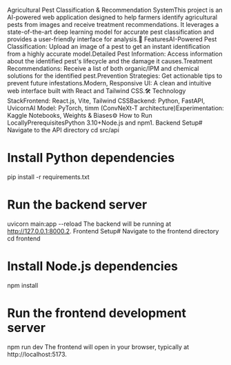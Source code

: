 Agricultural Pest Classification & Recommendation SystemThis project is an AI-powered web application designed to help farmers identify agricultural pests from images and receive treatment recommendations. It leverages a state-of-the-art deep learning model for accurate pest classification and provides a user-friendly interface for analysis.🚀 FeaturesAI-Powered Pest Classification: Upload an image of a pest to get an instant identification from a highly accurate model.Detailed Pest Information: Access information about the identified pest's lifecycle and the damage it causes.Treatment Recommendations: Receive a list of both organic/IPM and chemical solutions for the identified pest.Prevention Strategies: Get actionable tips to prevent future infestations.Modern, Responsive UI: A clean and intuitive web interface built with React and Tailwind CSS.🛠️ Technology StackFrontend: React.js, Vite, Tailwind CSSBackend: Python, FastAPI, UvicornAI Model: PyTorch, timm (ConvNeXt-T architecture)Experimentation: Kaggle Notebooks, Weights & Biases⚙️ How to Run LocallyPrerequisitesPython 3.10+Node.js and npm1. Backend Setup# Navigate to the API directory
cd src/api

# Install Python dependencies
pip install -r requirements.txt

# Run the backend server
uvicorn main:app --reload
The backend will be running at http://127.0.0.1:8000.2. Frontend Setup# Navigate to the frontend directory
cd frontend

# Install Node.js dependencies
npm install

# Run the frontend development server
npm run dev
The frontend will open in your browser, typically at http://localhost:5173.
